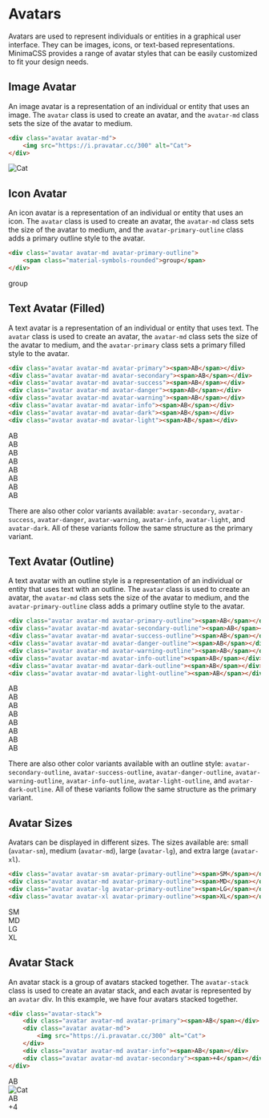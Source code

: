 # Avatars

Avatars are used to represent individuals or entities in a graphical user interface. They can be images, icons, or text-based representations. MinimaCSS provides a range of avatar styles that can be easily customized to fit your design needs.

## Image Avatar
An image avatar is a representation of an individual or entity that uses an image. The `avatar` class is used to create an avatar, and the `avatar-md` class sets the size of the avatar to medium.

```html
<div class="avatar avatar-md">
    <img src="https://i.pravatar.cc/300" alt="Cat">
</div>
```
<div class="component-preview">
<div class="avatar avatar-md">
    <img src="https://i.pravatar.cc/300" alt="Cat">
</div>
</div>

## Icon Avatar
An icon avatar is a representation of an individual or entity that uses an icon. The `avatar` class is used to create an avatar, the `avatar-md` class sets the size of the avatar to medium, and the `avatar-primary-outline` class adds a primary outline style to the avatar.

```html
<div class="avatar avatar-md avatar-primary-outline">
    <span class="material-symbols-rounded">group</span>
</div>

```
<div class="component-preview">
<div class="avatar avatar-md avatar-primary-outline">
    <span class="material-symbols-rounded">group</span>
</div>
</div>

## Text Avatar (Filled)
A text avatar is a representation of an individual or entity that uses text. The `avatar` class is used to create an avatar, the `avatar-md` class sets the size of the avatar to medium, and the `avatar-primary` class sets a primary filled style to the avatar.

```html
<div class="avatar avatar-md avatar-primary"><span>AB</span></div>
<div class="avatar avatar-md avatar-secondary"><span>AB</span></div>
<div class="avatar avatar-md avatar-success"><span>AB</span></div>
<div class="avatar avatar-md avatar-danger"><span>AB</span></div>
<div class="avatar avatar-md avatar-warning"><span>AB</span></div>
<div class="avatar avatar-md avatar-info"><span>AB</span></div>
<div class="avatar avatar-md avatar-dark"><span>AB</span></div>
<div class="avatar avatar-md avatar-light"><span>AB</span></div>
```
<div class="component-preview">
<div class="avatar avatar-md avatar-primary"><span>AB</span></div>
<div class="avatar avatar-md avatar-secondary"><span>AB</span></div>
<div class="avatar avatar-md avatar-success"><span>AB</span></div>
<div class="avatar avatar-md avatar-danger"><span>AB</span></div>
<div class="avatar avatar-md avatar-warning"><span>AB</span></div>
<div class="avatar avatar-md avatar-info"><span>AB</span></div>
<div class="avatar avatar-md avatar-dark"><span>AB</span></div>
<div class="avatar avatar-md avatar-light"><span>AB</span></div>
</div>

There are also other color variants available: `avatar-secondary`, `avatar-success`, `avatar-danger`, `avatar-warning`, `avatar-info`, `avatar-light`, and `avatar-dark`. All of these variants follow the same structure as the primary variant.

## Text Avatar (Outline)
A text avatar with an outline style is a representation of an individual or entity that uses text with an outline. The `avatar` class is used to create an avatar, the `avatar-md` class sets the size of the avatar to medium, and the `avatar-primary-outline` class adds a primary outline style to the avatar.

```html
<div class="avatar avatar-md avatar-primary-outline"><span>AB</span></div>
<div class="avatar avatar-md avatar-secondary-outline"><span>AB</span></div>
<div class="avatar avatar-md avatar-success-outline"><span>AB</span></div>
<div class="avatar avatar-md avatar-danger-outline"><span>AB</span></div>
<div class="avatar avatar-md avatar-warning-outline"><span>AB</span></div>
<div class="avatar avatar-md avatar-info-outline"><span>AB</span></div>
<div class="avatar avatar-md avatar-dark-outline"><span>AB</span></div>
<div class="avatar avatar-md avatar-light-outline"><span>AB</span></div>
```
<div class="component-preview">
<div class="avatar avatar-md avatar-primary-outline"><span>AB</span></div>
<div class="avatar avatar-md avatar-secondary-outline"><span>AB</span></div>
<div class="avatar avatar-md avatar-success-outline"><span>AB</span></div>
<div class="avatar avatar-md avatar-danger-outline"><span>AB</span></div>
<div class="avatar avatar-md avatar-warning-outline"><span>AB</span></div>
<div class="avatar avatar-md avatar-info-outline"><span>AB</span></div>
<div class="avatar avatar-md avatar-dark-outline"><span>AB</span></div>
<div class="avatar avatar-md avatar-light-outline"><span>AB</span></div>
</div>

There are also other color variants available with an outline style: `avatar-secondary-outline`, `avatar-success-outline`, `avatar-danger-outline`, `avatar-warning-outline`, `avatar-info-outline`, `avatar-light-outline`, and `avatar-dark-outline`. All of these variants follow the same structure as the primary variant.

## Avatar Sizes
Avatars can be displayed in different sizes. The sizes available are: small (`avatar-sm`), medium (`avatar-md`), large (`avatar-lg`), and extra large (`avatar-xl`).

```html
<div class="avatar avatar-sm avatar-primary-outline"><span>SM</span></div>
<div class="avatar avatar-md avatar-primary-outline"><span>MD</span></div>
<div class="avatar avatar-lg avatar-primary-outline"><span>LG</span></div>
<div class="avatar avatar-xl avatar-primary-outline"><span>XL</span></div>
```
<div class="component-preview">
<div class="avatar avatar-sm avatar-primary-outline"><span>SM</span></div>
<div class="avatar avatar-md avatar-primary-outline"><span>MD</span></div>
<div class="avatar avatar-lg avatar-primary-outline"><span>LG</span></div>
<div class="avatar avatar-xl avatar-primary-outline"><span>XL</span></div>
</div>

## Avatar Stack
An avatar stack is a group of avatars stacked together. The `avatar-stack` class is used to create an avatar stack, and each avatar is represented by an `avatar` div. In this example, we have four avatars stacked together.

```html
<div class="avatar-stack">
    <div class="avatar avatar-md avatar-primary"><span>AB</span></div>
    <div class="avatar avatar-md">
        <img src="https://i.pravatar.cc/300" alt="Cat">
    </div>
    <div class="avatar avatar-md avatar-info"><span>AB</span></div>
    <div class="avatar avatar-md avatar-secondary"><span>+4</span></div>
</div>
```
<div class="component-preview">
<div class="avatar-stack">
    <div class="avatar avatar-md avatar-primary"><span>AB</span></div>
    <div class="avatar avatar-md">
        <img src="https://i.pravatar.cc/300" alt="Cat">
    </div>
    <div class="avatar avatar-md avatar-info"><span>AB</span></div>
    <div class="avatar avatar-md avatar-secondary"><span>+4</span></div>
</div>
</div>